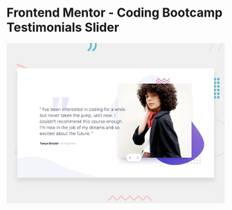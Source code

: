 # Frontend Mentor - Coding Bootcamp Testimonials Slider

![Design preview for the Coding Bootcamp Testimonials Slider](./design/desktop-preview.jpg)


